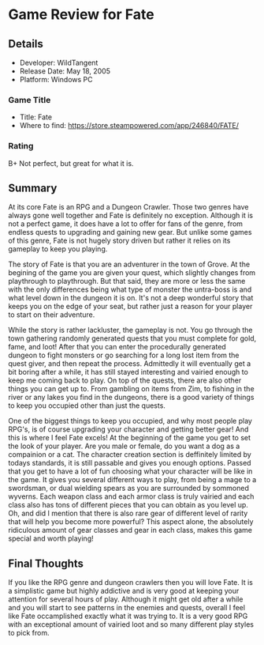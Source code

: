 # Game Review for Fate

## Details

* Developer: WildTangent
* Release Date: May 18, 2005
* Platform: Windows PC

### Game Title
* Title: Fate
* Where to find: https://store.steampowered.com/app/246840/FATE/

### Rating
B+ Not perfect, but great for what it is.

## Summary

At its core Fate is an RPG and a Dungeon Crawler. Those two genres have always gone well together and Fate is definitely no exception. Although it is not a perfect game, it does have a lot to offer for fans of the genre, from endless quests to upgrading and gaining new gear. But unlike some games of this genre, Fate is not hugely story driven but rather it relies on its gameplay to keep you playing.

The story of Fate is that you are an adventurer in the town of Grove. At the begining of the game you are given your quest, which slightly changes from playthrough to playthrough. But that said, they are more or less the same with the only differences being what type of monster the untra-boss is and what level down in the dungeon it is on. It's not a deep wonderful story that keeps you on the edge of your seat, but rather just a reason for your player to start on their adventure.

While the story is rather lackluster, the gameplay is not. You go through the town gathering randomly generated quests that you must complete for gold, fame, and loot! After that you can enter the procedurally generated dungeon to fight monsters or go searching for a long lost item from the quest giver, and then repeat the process. Admittedly it will eventually get a bit boring after a while, it has still stayed interesting and vairied enough to keep me coming back to play. On top of the quests, there are also other things you can get up to. From gambling on items from Zim, to fishing in the river or any lakes you find in the dungeons, there is a good variety of things to keep you occupied other than just the quests.

One of the biggest things to keep you occupied, and why most people play RPG's, is of course upgrading your character and getting better gear! And this is where I feel Fate excels! At the beginning of the game you get to set the look of your player. Are you male or female, do you want a dog as a compainion or a cat. The character creation section is deffinitely limited by todays standards, it is still passable and gives you enough options. Passed that you get to have a lot of fun choosing what your character will be like in the game. It gives you several different ways to play, from being a mage to a swordsman, or dual wielding spears as you are surrounded by sommoned wyverns. Each weapon class and each armor class is truly vairied and each class also has tons of different pieces that you can obtain as you level up. Oh, and did I mention that there is also rare gear of different level of rarity that will help you become more powerful? This aspect alone, the absolutely ridiculous amount of gear classes and gear in each class, makes this game special and worth playing!



## Final Thoughts

If you like the RPG genre and dungeon crawlers then you will love Fate. It is a simplistic game but highly addictive and is very good at keeping your attention for several hours of play. Although it might get old after a while and you will start to see patterns in the enemies and quests, overall I feel like Fate occamplished exactly what it was trying to. It is a very good RPG with an exceptional amount of vairied loot and so many different play styles to pick from. 
